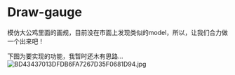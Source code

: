 # Draw-gauge
模仿大公鸡里面的画规，目前没在市面上发现类似的model，所以，让我们合力做一个出来吧！

下图为要实现的功能，我暂时还木有思路...
![BD43437013DFDB6FA7267D35F0681D94.jpg](/Users/taocheng/Desktop/BD43437013DFDB6FA7267D35F0681D94.jpg)
